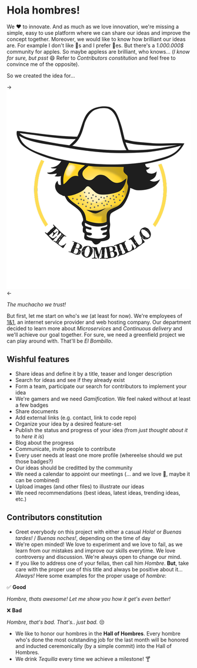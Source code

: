 # Hola hombres!

We :heart: to innovate. And as much as we love innovation, we're missing a simple, easy to use platform where we can share our ideas and improve the concept together. Moreover, we would like to know how brilliant our ideas are. For example I don't like :green_apple:s and I prefer :peach:es. But there's a _1.000.000$_ community for apples. So maybe appless are brilliant, who knows... (_I know for sure, but psst_ :smile: Refer to _Contributors constitution_ and feel free to convince me of the opposite).

So we created the idea for...

->![El Bombillo][1]<-

_The muchacho we trust!_

But first, let me start on who's _we_ (at least for now). We're employees of [1&1](http://www.1und1.de/), an internet service provider and web hosting company. Our department decided to learn more about _Microservices_ and _Continuous delivery_ and we'll achieve our goal together. For sure, we need a greenfield project we can play around with. That'll be _El Bombillo_.

## Wishful features

* Share ideas and define it by a title, teaser and longer description
* Search for ideas and see if they already exist
* Form a team, participate our search for contributors to implement your idea
* We're gamers and we need _Gamification_. We feel naked without at least a few badges
* Share documents
* Add external links (e.g. contact, link to code repo)
* Organize your idea by a desired feature-set
* Publish the status and progress of your idea (from _just thought about it_ to _here it is_)
* Blog about the progress
* Communicate, invite people to contribute
* Every user needs at least one more profile (whereelse should we put those badges?)
* Our ideas should be creditted by the community
* We need a calendar to appoint our meetings (... and we love :beer:, maybe it can be combined)
* Upload images (and other files) to illustrate our ideas
* We need recommendations (best ideas, latest ideas, trending ideas, etc.)

## Contributors constitution

* Greet everybody on this project with either a casual _Hola!_ or _Buenas tardes!_ / _Buenas noches!_, depending on the time of day
* We're open minded! We love to experiment and we love to fail, as we learn from our mistakes  and improve our skills everytime. We love controversy and discussion. We're always open to change our mind.
* If you like to address one of your fellas, then call him _Hombre_. **But**, take care with the proper use of this title and always be positive about it... _Always!_ Here some examples for the proper usage of _hombre_:

:white_check_mark: **Good**  

_Hombre, thats awesome! Let me show you how it get's even better!_

:x: **Bad**

_Hombre, that's bad. That's.. just bad._ :unamused:

* We like to honor our hombres in the **Hall of Hombres**. Every hombre who's done the most outstanding job for the last month will be honored and inducted ceremonically (by a simple commit) into the Hall of Hombres.
* We drink _Tequilla_ every time we achieve a milestone! :cocktail:

[1]: readme/elbombillo.png  "El Bombillo"